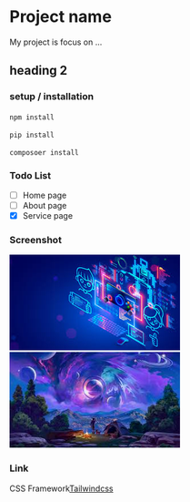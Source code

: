 # Project name
My project is focus on ...
## heading 2
### setup / installation

`npm install`

`pip install`

`composoer install`

### Todo List
- [ ] Home page
- [ ] About page
- [x] Service page

### Screenshot
![alt text](image.png)
![alt text](image-1.png)

### Link
CSS Framework[Tailwindcss](https://www.google.com/search?q=wallpaper+4k&sca_esv=6d2215782c6bedf0&udm=2&biw=1366&bih=589&ei=t8OKaK33DobB4-EPqaWzoAQ&oq=wa&gs_lp=EgNpbWciAndhKgIIATINEAAYgAQYsQMYQxiKBTINEAAYgAQYsQMYQxiKBTILEAAYgAQYsQMYigUyCBAAGIAEGLEDMggQABiABBixAzILEAAYgAQYsQMYgwEyBRAAGIAEMggQABiABBixAzIFEAAYgAQyCxAAGIAEGLEDGIMBSPk_UP8PWNwocAJ4AJABBJgBfKAB3AWqAQMzLjS4AQHIAQD4AQGYAgSgAs4CqAIAwgIKEAAYgAQYQxiKBcICBhAAGAcYHsICBxAAGIAEGAqYAwLiAwUSATEgQIgGAZIHAzEuM6AH_iKyBwMwLjO4B8ACwgcFMi0yLjLIBx4&sclient=img)
